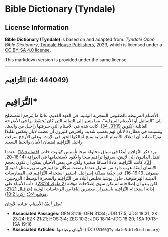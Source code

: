 # Bible Dictionary (Tyndale)

## License Information

**Bible Dictionary (Tyndale)** is based on and adapted from: _Tyndale Open Bible Dictionary_, [Tyndale House Publishers](https://tyndaleopenresources.com/), 2023, which is licensed under a [CC BY-SA 4.0 license](https://creativecommons.org/licenses/by-sa/4.0/legalcode.en).

This markdown version is provided under the same license.



--------------------------------

## التَّرَافِيم (id: 444049)

التَّرَافِيم\*
==============

الأصنام المرتبطة بالطقوس السحرية الوثنية. في العهد القديم، غالبًا ما يُترجم المصطلح إلى "التماثيل أو الأصنام المنزلية"، مما يشير إلى التمائم التي كان يُحتفَظ بها في الأضرحة العائلية ([تكوين 31:19، 34](https://ref.ly/Gen31:19,Gen31:34)). كانت هذه هي الأصنام التي سرقتها راحيل من والدها، وتسببت في مطاردة لابان لهم بغضب شديد. وافترض كثيرون أن غضب لابان يعكس تقليدًا نوزيًا مفاده أن امتلاك الأصنام المنزلية يمنح لمالكها الحق في الإرث. وعلى الأرجح سرقت راحيل التَّرَافِيم لضمان الأمان والحظ السعيد. 

ورد ذكر التَّرَافِيم أيضًا في سياق محاولة ميخا تأسيس كهنوت خاص ([قضاة 17:5](https://ref.ly/Judg17:5)). عندما انتقل الدانيون إلى لَايِشَ، سرقوا ترافيم ميخا والأفود لاستخدامها في العرافة ([18:14–20، 31](https://ref.ly/Judg18:14-Judg18:20,Judg18:31)). كانت التَّرَافِيم عادةً أصنامًا صغيرة ولكن في بعض الأحيان يمكن أن تكون بحجم الإنسان أيضًا. هرب داود من شاول عندما وضعت مِيكَال ترَافِيم في سريره مثل دُمية ([1 صموئيل 19:13–16](https://ref.ly/1Sam19:13-1Sam19:16)). في حِقْبَة مملكة إسرائيل، استمر استخدام التَّرَافِيم في الممارسات الدينية الهرطوقية. حاول يوشيا تخليص البلاد من التَّرَافِيم والسحرة الوسطاء الروحيين، لكن يبدو أن إصلاحاته لم تكن سوى إصلاحات مؤقتة ([2 ملوك 23:24](https://ref.ly/2Kgs23:24)). دأب الأنبياء على إدانة استخدام التَّرَافِيم باستمرار، معتبرين إياها من الرجاسات الوثنية ([حزقيال 21:21؛](https://ref.ly/Ezek21:21) [هوشع 3:4؛](https://ref.ly/Hos3:4) [زكريا 10:2](https://ref.ly/Zech10:2)).

*انظر أيضًا* الأصنام، عبادة الأوثان.

* **Associated Passages:** GEN 31:19; GEN 31:34; JDG 17:5; JDG 18:31; 2KI 23:24; EZK 21:21; HOS 3:4; ZEC 10:2; JDG 18:14–JDG 18:20; 1SA 19:13–1SA 19:16
* **Associated Articles:** الأوثان وعبادتها (ID: `335306@TyndaleBibleDictionary`)

